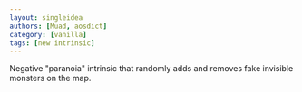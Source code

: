 ```yaml
---
layout: singleidea
authors: [Muad, aosdict]
category: [vanilla]
tags: [new intrinsic]
---
```

Negative "paranoia" intrinsic that randomly adds and removes fake invisible monsters on the map.
